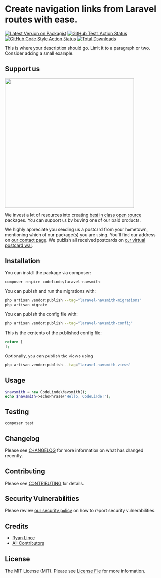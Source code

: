 # Create navigation links from Laravel routes with ease.

[![Latest Version on Packagist](https://img.shields.io/packagist/v/codelinde/laravel-navsmith.svg?style=flat-square)](https://packagist.org/packages/codelinde/laravel-navsmith)
[![GitHub Tests Action Status](https://img.shields.io/github/actions/workflow/status/codelinde/laravel-navsmith/run-tests.yml?branch=main&label=tests&style=flat-square)](https://github.com/codelinde/laravel-navsmith/actions?query=workflow%3Arun-tests+branch%3Amain)
[![GitHub Code Style Action Status](https://img.shields.io/github/actions/workflow/status/codelinde/laravel-navsmith/fix-php-code-style-issues.yml?branch=main&label=code%20style&style=flat-square)](https://github.com/codelinde/laravel-navsmith/actions?query=workflow%3A"Fix+PHP+code+style+issues"+branch%3Amain)
[![Total Downloads](https://img.shields.io/packagist/dt/codelinde/laravel-navsmith.svg?style=flat-square)](https://packagist.org/packages/codelinde/laravel-navsmith)

This is where your description should go. Limit it to a paragraph or two. Consider adding a small example.

## Support us

[<img src="https://github-ads.s3.eu-central-1.amazonaws.com/laravel-navsmith.jpg?t=1" width="419px" />](https://spatie.be/github-ad-click/laravel-navsmith)

We invest a lot of resources into creating [best in class open source packages](https://spatie.be/open-source). You can support us by [buying one of our paid products](https://spatie.be/open-source/support-us).

We highly appreciate you sending us a postcard from your hometown, mentioning which of our package(s) you are using. You'll find our address on [our contact page](https://spatie.be/about-us). We publish all received postcards on [our virtual postcard wall](https://spatie.be/open-source/postcards).

## Installation

You can install the package via composer:

```bash
composer require codelinde/laravel-navsmith
```

You can publish and run the migrations with:

```bash
php artisan vendor:publish --tag="laravel-navsmith-migrations"
php artisan migrate
```

You can publish the config file with:

```bash
php artisan vendor:publish --tag="laravel-navsmith-config"
```

This is the contents of the published config file:

```php
return [
];
```

Optionally, you can publish the views using

```bash
php artisan vendor:publish --tag="laravel-navsmith-views"
```

## Usage

```php
$navsmith = new CodeLinde\Navsmith();
echo $navsmith->echoPhrase('Hello, CodeLinde!');
```

## Testing

```bash
composer test
```

## Changelog

Please see [CHANGELOG](CHANGELOG.md) for more information on what has changed recently.

## Contributing

Please see [CONTRIBUTING](CONTRIBUTING.md) for details.

## Security Vulnerabilities

Please review [our security policy](../../security/policy) on how to report security vulnerabilities.

## Credits

- [Ryan Linde](https://github.com/codelinde)
- [All Contributors](../../contributors)

## License

The MIT License (MIT). Please see [License File](LICENSE.md) for more information.
